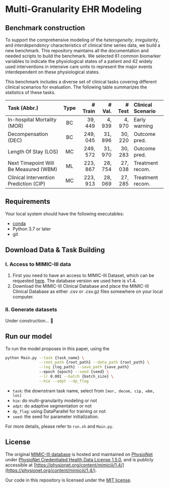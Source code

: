 # Multi-Granularity EHR Modeling

## Benchmark construction

   To support the comprehensive modeling of the *heterogeneity*, *irregularity*, and *interdependency* characteristics of clinical time series data, we build a new benchmark.
   This repository maintains all the documentation and needed scripts to build the benchmark.
   We selected 61 common biomarker variables to indicate the physiological states of a patient and 42 widely used interventions in intensive care units to represent the major events interdependent on these physiological states. 

   This benchmark includes a diverse set of clinical tasks covering different clinical scenarios for evaluation. The following table summarizes the statistics of these tasks.

   |  Task (Abbr.)   | Type  | # Train | # Val. | # Test | Clinical Scenario |
   |  :----  | :----: | ----: | ----: | ----: | :---- |
   | In-hospital Mortality (MOR)             | BC | 39, 449    | 4, 939  | 4, 970 | Early warning |
   | Decompensation (DEC)                    | BC | 249, 045    | 31, 896 | 30, 220 | Outcome pred. |
   | Length Of Stay (LOS)                    | MC | 249, 572   | 31, 970 | 30, 283 | Outcome pred. |
   | Next Timepoint Will Be Measured (WBM)   | ML | 223, 867   | 28, 754 | 27, 038 | Treatment recom. |
   | Clinical Intervention Prediction (CIP)  | MC | 223, 913   | 28, 069 | 27, 285 | Treatment recom. |


## Requirements

   Your local system should have the following executables:

   - [conda](https://docs.conda.io/projects/conda/en/latest/user-guide/install/index.html)
   - Python 3.7 or later
   - git

## Download Data & Task Building

   ### I. Access to MIMIC-III data

   1. First you need to have an access to MIMIC-III Dataset, which can be requested [here](https://mimic.physionet.org/gettingstarted/access/). The database version we used here is v1.4.
   2. Download the MIMIC-III Clinical Database and place the MIMIC-III Clinical Database as either .csv or .csv.gz files somewhere on your local computer.


   ### II. Generate datasets

   Under construction... :construction:

## Run our model

   To run the model proposes in this paper, using the 

   ```bash
   python Main.py --task {task_name} \
                  --root_path {root_path} --data_path {root_path} \
                  --log {log_path} --save_path {save_path}
                  --epoch {epoch} --seed {seed} \
                  --lr 0.001 --batch {batch_size} \
                  --hie --adpt --dp_flag

   ```

   - ```task```: the downstram task name, select from ```[mor, decom, cip, wbm, los]```
   - ```hie```: do multi-granularity modeling or not
   - ```adpt```: do adaptive segmentation or not
   - ```dp_flag```: using DataParallel for training or not
   - ```seed```: the seed for parameter initialization.
   
   For more details, please refer to ```run.sh``` and ```Main.py```.

## License

The original [MIMIC-III database](https://mimic.mit.edu/docs/iii/) is hosted and maintained on [PhysioNet](https://physionet.org/about/) under [PhysioNet Credentialed Health Data License 1.5.0](https://physionet.org/content/mimiciii/view-license/1.4/), and is publicly accessible at [https://physionet.org/content/mimiciii/1.4/](https://physionet.org/content/mimiciii/1.4/).

Our code in this repository is licensed under the [MIT license](https://github.com/youngKG/Multi-Granularity-ClinTS/blob/main/LICENSE).